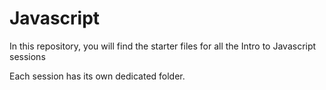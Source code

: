 # Javascript

In this repository, you will find the starter files for all the Intro to Javascript sessions

Each session has its own dedicated folder.
